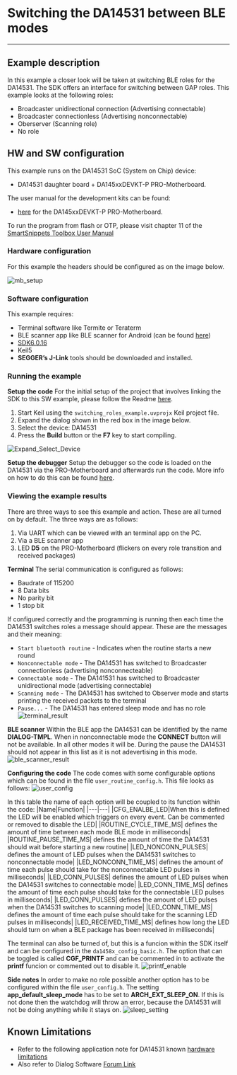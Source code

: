 ﻿
# Switching the DA14531 between BLE modes

---

## Example description

In this example a closer look will be taken at switching BLE roles for the DA14531. The SDK offers an interface for switching between GAP roles. This example looks at the following roles:

- Broadcaster unidirectional connection (Advertising connectable)
- Broadcaster connectionless (Advertising nonconnectable)
- Oberserver (Scanning role)
- No role

## HW and SW configuration

This example runs on the DA14531 SoC (System on Chip) device:

- DA14531 daughter board + DA145xxDEVKT-P PRO-Motherboard.

The user manual for the development kits can be found:

- [here](https://www.dialog-semiconductor.com/products/da14531-development-kit-pro) for the DA145xxDEVKT-P PRO-Motherboard.

To run the program from flash or OTP, please visit chapter 11 of the [SmartSnippets Toolbox User Manual](http://lpccs-docs.dialog-semiconductor.com/SmartSnippetsToolbox5.0.8_UM/index.html )

### Hardware configuration

For this example the headers should be configured as on the image below.

![mb_setup](assets/mb_setup.png)

### Software configuration

This example requires:

- Terminal software like Termite or Teraterm
- BLE scanner app like BLE scanner for Android (can be found [here](https://play.google.com/store/apps/details?id=com.macdom.ble.blescanner))
- [SDK6.0.16](https://www.dialog-semiconductor.com/da14531_sdk_latest)
- Keil5
- **SEGGER’s J-Link** tools should be downloaded and installed.

### Running the example

**Setup the code**
For the initial setup of the project that involves linking the SDK to this SW example, please follow the Readme [here](../../Readme.md).

1. Start Keil using the `switching_roles_example.uvprojx` Keil project file.
2. Expand the dialog shown in the red box in the image below.
3. Select the device: DA14531
4. Press the **Build** button or the **F7** key to start compiling.

![Expand_Select_Device](assets/sw_profile.png)

**Setup the debugger**
Setup the debugger so the code is loaded on the DA14531 via the PRO-Motherboard and afterwards run the code. More info on how to do this can be found [here](http://lpccs-docs.dialog-semiconductor.com/UM-B-117-DA14531-Getting-Started-With-The-Pro-Development-Kit/06_Your_First_DA145x_Applications/Your_First_DA145x_Applications.html#the-blinky-peripheral-example-application).

### Viewing the example results

There are three ways to see this example and action. These are all turned on by default. The three ways are as follows:

1. Via UART which can be viewed with an terminal app on the PC.
2. Via a BLE scanner app
3. LED **D5** on the PRO-Motherboard (flickers on every role transition and received packages)

**Terminal**
The serial communication is configured as follows:

- Baudrate of 115200
- 8 Data bits
- No parity bit
- 1 stop bit
  
If configured correctly and the programming is running then each time the DA14531 switches roles a message should appear. These are the messages and their meaning:

- `Start bluetooth routine` - Indicates when the routine starts a new round
- `Nonconnectable mode` - The DA14531 has switched to Broadcaster connectionless (advertising nonconnecteable)
- `Connectable mode` - The DA141531 has switched to Broadcaster unidirectional mode (advertising connectable)
- `Scanning mode` - The DA14531 has switched to Observer mode and starts printing the received packets to the terminal
- `Pause...` - The DA14531 has entered sleep mode and has no role
![terminal_result](assets/terminal.png)

**BLE scanner**
Within the BLE app the DA14531 can be identified by the name **DIALOG-TMPL**. When in nonconnectable mode the **CONNECT** button will not be available. In all other modes it will be. During the pause the DA14531 should not appear in this list as it is not adevertising in this mode.
![ble_scanner_result](assets/ble_scanner.png)

**Configuring the code**
The code comes with some configurable options which can be found in the file `user_routine_config.h`. This file looks as follows:
![user_config](assets/user_config.png)

In this table the name of each option will be coupled to its function within the code:
|Name|Function|
|---|---|
|CFG_ENALBE_LED|When this is defined the LED will be enabled  which triggers on every event. Can be commented or removed to disable the LED|
|ROUTINE_CYCLE_TIME_MS| defines the amount of time between each mode BLE mode in milliseconds|
|ROUTINE_PAUSE_TIME_MS| defines the amount of time the DA14531 should wait before starting a new routine|
|LED_NONCONN_PULSES| defines the amount of LED pulses when the DA14531 switches to nonconnectable mode|
|LED_NONCONN_TIME_MS| defines the amount of time each pulse should take for the nonconnectable LED pulses in milliseconds|
|LED_CONN_PULSES| defines the amount of LED pulses when the DA14531 switches to connectable mode|
|LED_CONN_TIME_MS| defines the amount of time each pulse should take for the connectable LED pulses in milliseconds|
|LED_CONN_PULSES| defines the amount of LED pulses when the DA14531 switches to scanning mode|
|LED_CONN_TIME_MS| defines the amount of time each pulse should take for the scanning LED pulses in milliseconds|
|LED_RECEIVED_TIME_MS| defines how long the LED should turn on when a BLE package has been received in milliseconds|

The terminal can also be turned of, but this is a funcion within the SDK itself and can be configured in the `da1458x_config_basic.h`. The option that can be toggled is called **CGF_PRINTF** and can be commented in to activate the **printf** funcion or commented out to disable it.
![printf_enable](assets/printf.png)

**Side notes**
In order to make no role possible another option has to be configured within the file `user_config.h`. The setting **app_default_sleep_mode** has to be set to **ARCH_EXT_SLEEP_ON**. If this is not done then the watchdog will throw an error, because the DA14531 will not be doing anything while it stays on.
![sleep_setting](assets/sleep.png)

## Known Limitations

- Refer to the following application note for DA14531 known [hardware limitations](https://www.dialog-semiconductor.com/da14531_HW_Limitation)
- Also refer to Dialog Software [Forum Link](https://support.dialog-semiconductor.com/forum)
